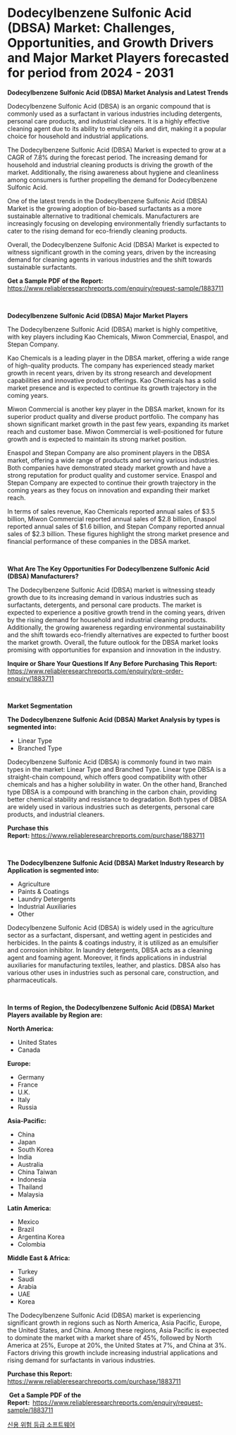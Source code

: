 <p><h1>Dodecylbenzene Sulfonic Acid (DBSA) Market: Challenges, Opportunities, and Growth Drivers and Major Market Players forecasted for period from 2024 - 2031</h1></p><p><strong>Dodecylbenzene Sulfonic Acid (DBSA) Market Analysis and Latest Trends</strong></p>
<p><p>Dodecylbenzene Sulfonic Acid (DBSA) is an organic compound that is commonly used as a surfactant in various industries including detergents, personal care products, and industrial cleaners. It is a highly effective cleaning agent due to its ability to emulsify oils and dirt, making it a popular choice for household and industrial applications.</p><p>The Dodecylbenzene Sulfonic Acid (DBSA) Market is expected to grow at a CAGR of 7.8% during the forecast period. The increasing demand for household and industrial cleaning products is driving the growth of the market. Additionally, the rising awareness about hygiene and cleanliness among consumers is further propelling the demand for Dodecylbenzene Sulfonic Acid.</p><p>One of the latest trends in the Dodecylbenzene Sulfonic Acid (DBSA) Market is the growing adoption of bio-based surfactants as a more sustainable alternative to traditional chemicals. Manufacturers are increasingly focusing on developing environmentally friendly surfactants to cater to the rising demand for eco-friendly cleaning products.</p><p>Overall, the Dodecylbenzene Sulfonic Acid (DBSA) Market is expected to witness significant growth in the coming years, driven by the increasing demand for cleaning agents in various industries and the shift towards sustainable surfactants.</p></p>
<p><strong>Get a Sample PDF of the Report:&nbsp;</strong> <a href="https://www.reliableresearchreports.com/enquiry/request-sample/1883711">https://www.reliableresearchreports.com/enquiry/request-sample/1883711</a></p>
<p>&nbsp;</p>
<p><strong>Dodecylbenzene Sulfonic Acid (DBSA) Major Market Players</strong></p>
<p><p>The Dodecylbenzene Sulfonic Acid (DBSA) market is highly competitive, with key players including Kao Chemicals, Miwon Commercial, Enaspol, and Stepan Company. </p><p>Kao Chemicals is a leading player in the DBSA market, offering a wide range of high-quality products. The company has experienced steady market growth in recent years, driven by its strong research and development capabilities and innovative product offerings. Kao Chemicals has a solid market presence and is expected to continue its growth trajectory in the coming years.</p><p>Miwon Commercial is another key player in the DBSA market, known for its superior product quality and diverse product portfolio. The company has shown significant market growth in the past few years, expanding its market reach and customer base. Miwon Commercial is well-positioned for future growth and is expected to maintain its strong market position.</p><p>Enaspol and Stepan Company are also prominent players in the DBSA market, offering a wide range of products and serving various industries. Both companies have demonstrated steady market growth and have a strong reputation for product quality and customer service. Enaspol and Stepan Company are expected to continue their growth trajectory in the coming years as they focus on innovation and expanding their market reach.</p><p>In terms of sales revenue, Kao Chemicals reported annual sales of $3.5 billion, Miwon Commercial reported annual sales of $2.8 billion, Enaspol reported annual sales of $1.6 billion, and Stepan Company reported annual sales of $2.3 billion. These figures highlight the strong market presence and financial performance of these companies in the DBSA market.</p></p>
<p>&nbsp;</p>
<p><strong>What Are The Key Opportunities For Dodecylbenzene Sulfonic Acid (DBSA) Manufacturers?</strong></p>
<p><p>The Dodecylbenzene Sulfonic Acid (DBSA) market is witnessing steady growth due to its increasing demand in various industries such as surfactants, detergents, and personal care products. The market is expected to experience a positive growth trend in the coming years, driven by the rising demand for household and industrial cleaning products. Additionally, the growing awareness regarding environmental sustainability and the shift towards eco-friendly alternatives are expected to further boost the market growth. Overall, the future outlook for the DBSA market looks promising with opportunities for expansion and innovation in the industry.</p></p>
<p><strong>Inquire or Share Your Questions If Any Before Purchasing This Report:</strong> <a href="https://www.reliableresearchreports.com/enquiry/pre-order-enquiry/1883711">https://www.reliableresearchreports.com/enquiry/pre-order-enquiry/1883711</a></p>
<p>&nbsp;</p>
<p><strong>Market Segmentation</strong></p>
<p><strong>The Dodecylbenzene Sulfonic Acid (DBSA) Market Analysis by types is segmented into:</strong></p>
<p><ul><li>Linear Type</li><li>Branched Type</li></ul></p>
<p><p>Dodecylbenzene Sulfonic Acid (DBSA) is commonly found in two main types in the market: Linear Type and Branched Type. Linear type DBSA is a straight-chain compound, which offers good compatibility with other chemicals and has a higher solubility in water. On the other hand, Branched type DBSA is a compound with branching in the carbon chain, providing better chemical stability and resistance to degradation. Both types of DBSA are widely used in various industries such as detergents, personal care products, and industrial cleaners.</p></p>
<p><strong>Purchase this Report:&nbsp;</strong><a href="https://www.reliableresearchreports.com/purchase/1883711">https://www.reliableresearchreports.com/purchase/1883711</a></p>
<p>&nbsp;</p>
<p><strong>The Dodecylbenzene Sulfonic Acid (DBSA) Market Industry Research by Application is segmented into:</strong></p>
<p><ul><li>Agriculture</li><li>Paints & Coatings</li><li>Laundry Detergents</li><li>Industrial Auxiliaries</li><li>Other</li></ul></p>
<p><p>Dodecylbenzene Sulfonic Acid (DBSA) is widely used in the agriculture sector as a surfactant, dispersant, and wetting agent in pesticides and herbicides. In the paints & coatings industry, it is utilized as an emulsifier and corrosion inhibitor. In laundry detergents, DBSA acts as a cleaning agent and foaming agent. Moreover, it finds applications in industrial auxiliaries for manufacturing textiles, leather, and plastics. DBSA also has various other uses in industries such as personal care, construction, and pharmaceuticals.</p></p>
<p>&nbsp;</p>
<p><strong>In terms of Region, the Dodecylbenzene Sulfonic Acid (DBSA) Market Players available by Region are:</strong></p>
<p>
    <p> <strong> North America: </strong>
        <ul>
            <li>United States</li>
            <li>Canada</li>
        </ul>
        </p> 
    <p> <strong> Europe: </strong>
        <ul>
            <li>Germany</li>
            <li>France</li>
            <li>U.K.</li>
            <li>Italy</li>
            <li>Russia</li>
        </ul>
        </p> 
    <p> <strong> Asia-Pacific: </strong>
        <ul>
            <li>China</li>
            <li>Japan</li>
            <li>South Korea</li>
            <li>India</li>
            <li>Australia</li>
            <li>China Taiwan</li>
            <li>Indonesia</li>
            <li>Thailand</li>
            <li>Malaysia</li>
        </ul>
        </p> 
    <p> <strong> Latin America: </strong>
        <ul>
            <li>Mexico</li>
            <li>Brazil</li>
            <li>Argentina Korea</li>
            <li>Colombia</li>
        </ul>
        </p> 
    <p> <strong> Middle East & Africa: </strong>
        <ul>
            <li>Turkey</li>
            <li>Saudi</li>
            <li>Arabia</li>
            <li>UAE</li>
            <li>Korea</li>
        </ul>
    </p>
    </p>
<p><p>The Dodecylbenzene Sulfonic Acid (DBSA) market is experiencing significant growth in regions such as North America, Asia Pacific, Europe, the United States, and China. Among these regions, Asia Pacific is expected to dominate the market with a market share of 45%, followed by North America at 25%, Europe at 20%, the United States at 7%, and China at 3%. Factors driving this growth include increasing industrial applications and rising demand for surfactants in various industries.</p></p>
<p><strong>Purchase this Report: </strong><a href="https://www.reliableresearchreports.com/purchase/1883711">https://www.reliableresearchreports.com/purchase/1883711</a></p>
<p>&nbsp;<strong>Get a Sample PDF of the Report:&nbsp;&nbsp;</strong><a href="https://www.reliableresearchreports.com/enquiry/request-sample/1883711">https://www.reliableresearchreports.com/enquiry/request-sample/1883711</a></p>
<p><strong></strong></p>
<p><p><a href="https://github.com/oajzkywllm460/Market-Research-Report-List-1/blob/main/15577801488.md">신용 위험 등급 소프트웨어</a></p></p>